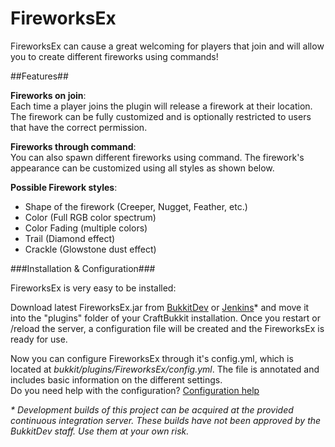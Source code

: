 FireworksEx
===========

FireworksEx can cause a great welcoming for players that join and will allow you to create different fireworks using commands!

##Features##

**Fireworks on join**:<br>
 	Each time a player joins the plugin will release a firework at their location. The firework can be fully customized and is optionally restricted to users that have the correct permission.

 **Fireworks through command**:<br>
	You can also spawn different fireworks using command. The firework's appearance can be customized using all styles as shown below.

**Possible Firework styles**:

 * Shape of the firework (Creeper, Nugget, Feather, etc.)
 * Color (Full RGB color spectrum)
 * Color Fading (multiple colors)
 * Trail (Diamond effect)
 * Crackle (Glowstone dust effect)

###Installation & Configuration###

FireworksEx is very easy to be installed:

Download latest FireworksEx.jar from [BukkitDev](http://dev.bukkit.org/server-mods/fireworksex/files/ "BukkitDev: FireworksEx Files") or [Jenkins](http://bukkit.jwhy.de/plugins/fireworksex/.build/ "Jenkins: FireworksEx")* and move it into the "plugins" folder of your CraftBukkit installation. Once you restart or /reload the server, a configuration file will be created and the FireworksEx is ready for use.

Now you can configure FireworksEx through it's config.yml, which is located at _bukkit/plugins/FireworksEx/config.yml_. The file is annotated and includes basic information on the different settings.<br>
Do you need help with the configuration?
[Configuration help](http://dev.bukkit.org/server-mods/fireworksex/pages/configuration/)

*\* Development builds of this project can be acquired at the provided continuous integration server. These builds have not been approved by the BukkitDev staff. Use them at your own risk.*
